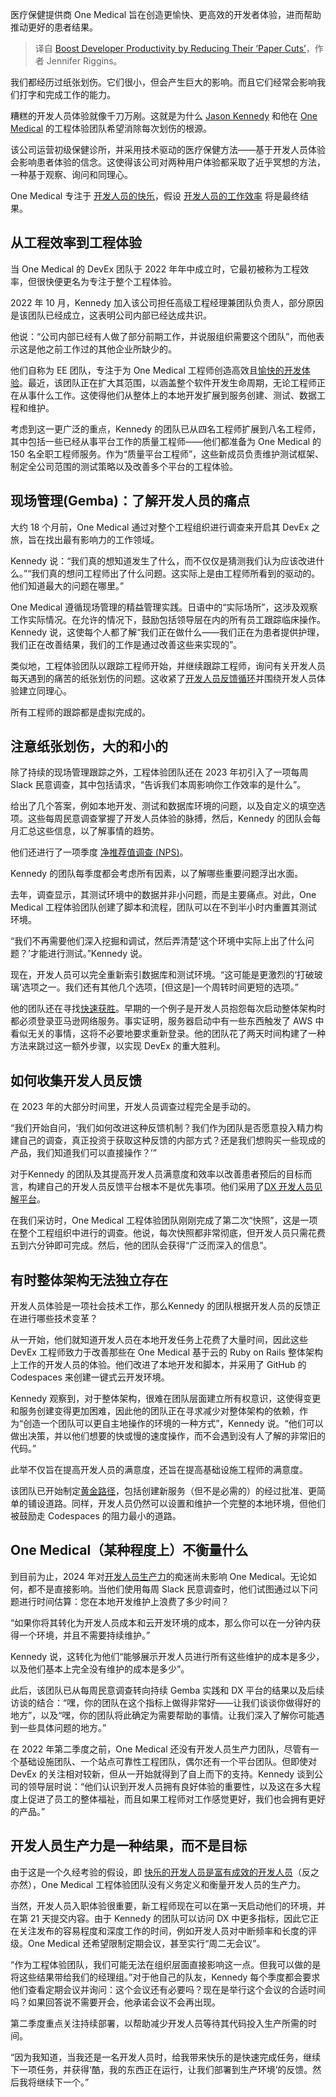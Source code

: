 
<!--
title: 通过减少开发人员的“纸张割伤”来提高他们的工作效率
cover: https://cdn.thenewstack.io/media/2024/05/ac0f76ed-joyful123.jpg
-->

医疗保健提供商 One Medical 旨在创造更愉快、更高效的开发者体验，进而帮助推动更好的患者结果。

> 译自 [Boost Developer Productivity by Reducing Their ‘Paper Cuts’](https://thenewstack.io/boost-developer-productivity-by-reducing-their-paper-cuts/)，作者 Jennifer Riggins。

我们都经历过纸张划伤。它们很小，但会产生巨大的影响。而且它们经常会影响我们打字和完成工作的能力。

糟糕的开发人员体验就像千刀万剐。这就是为什么 [Jason Kennedy](https://www.linkedin.com/in/jasonhkennedy/) 和他在 [One Medical](https://www.onemedical.com/) 的工程体验团队希望消除每次划伤的根源。

该公司运营初级保健诊所，并采用技术驱动的医疗保健方法——基于开发人员体验会影响患者体验的信念。这使得该公司对两种用户体验都采取了近乎冥想的方法，一种基于观察、询问和同理心。

One Medical 专注于 [开发人员的快乐](https://thenewstack.io/measure-developer-joy-not-developer-productivity-atlassian-says/)，假设 [开发人员的工作效率](https://thenewstack.io/how-google-unlocks-and-measures-developer-productivity/) 将是最终结果。

## 从工程效率到工程体验

当 One Medical 的 DevEx 团队于 2022 年年中成立时，它最初被称为工程效率，但很快便更名为专注于整个工程体验。

2022 年 10 月，Kennedy 加入该公司担任高级工程经理兼团队负责人，部分原因是该团队已经成立，这表明公司内部已经达成共识。

他说：“公司内部已经有人做了部分前期工作，并说服组织需要这个团队”，而他表示这是他之前工作过的其他企业所缺少的。

他们自称为 EE 团队，专注于为 One Medical 工程师创造高效且[愉快的开发体验](https://thenewstack.io/how-intercom-ships-industry-leading-developer-experience/)。最近，该团队正在扩大其范围，以涵盖整个软件开发生命周期，无论工程师正在从事什么工作。这使得他们从整体上的本地开发扩展到服务创建、测试、数据工程和维护。

考虑到这一更广泛的重点，Kennedy 的团队已从四名工程师扩展到八名工程师，其中包括一些已经从事平台工作的质量工程师——他们都准备为 One Medical 的 150 名全职工程师服务。作为“质量平台工程师”，这些新成员负责维护测试框架、制定全公司范围的测试策略以及改善多个平台的工程体验。

## 现场管理(Gemba)：了解开发人员的痛点

大约 18 个月前，One Medical 通过对整个工程组织进行调查来开启其 DevEx 之旅，旨在找出最有影响力的工作领域。

Kennedy 说：“我们真的想知道发生了什么，而不仅仅是猜测我们认为应该改进什么。”“我们真的想问工程师出了什么问题。这实际上是由工程师所看到的驱动的。他们知道最大的问题在哪里。”

One Medical 遵循现场管理的精益管理实践。日语中的“实际场所”，这涉及观察工作实际情况。在允许的情况下，鼓励包括领导层在内的所有员工跟踪临床操作。Kennedy 说，这使每个人都了解“我们正在做什么——我们正在为患者提供护理，我们正在改善结果，我们的工作是通过改善这些来实现的”。

类似地，工程体验团队以跟踪工程师开始，并继续跟踪工程师，询问有关开发人员每天遇到的痛苦的纸张划伤的问题。这收紧了[开发人员反馈循环](https://newsletter.getdx.com/p/measuring-developer-productivity)并围绕开发人员体验建立同理心。

所有工程师的跟踪都是虚拟完成的。

## 注意纸张划伤，大的和小的

除了持续的现场管理跟踪之外，工程体验团队还在 2023 年初引入了一项每周 Slack 民意调查，其中包括请求，“告诉我们本周影响你工作效率的是什么”。

给出了几个答案，例如本地开发、测试和数据库环境的问题，以及自定义的填空选项。这些每周民意调查掌握了开发人员体验的脉搏，然后，Kennedy 的团队会每月汇总这些信息，以了解事情的趋势。

他们还进行了一项季度 [净推荐值调查 (NPS)](https://medium.com/a-technical-leaders-toolbox/the-developer-nps-why-are-you-not-measuring-this-cdf942703aa8)。

Kennedy 的团队每季度都会考虑所有因素，以了解哪些重要问题浮出水面。

去年，调查显示，其测试环境中的数据并非小问题，而是主要痛点。对此，One Medical 工程体验团队创建了脚本和流程，团队可以在不到半小时内重置其测试环境。

“我们不再需要他们深入挖掘和调试，然后弄清楚‘这个环境中实际上出了什么问题？’才能进行测试。”Kennedy 说。

现在，开发人员可以完全重新索引数据库和测试环境。“这可能是更激烈的‘打破玻璃’选项之一。我们还有其他几个选项，[但这是]一个周转时间更短的选项。”

他的团队还在寻找[快速获胜](https://thenewstack.io/at-platformcon-for-realtor-com-success-is-driven-by-stories/)。早期的一个例子是开发人员抱怨每次启动整体架构时都必须登录亚马逊网络服务。事实证明，服务器启动中有一些东西触发了 AWS 中看似无关的事情，这将不必要地要求重新登录。他的团队花了两天时间构建了一种方法来跳过这一额外步骤，以实现 DevEx 的重大胜利。

## 如何收集开发人员反馈

在 2023 年的大部分时间里，开发人员调查过程完全是手动的。

“我们开始自问，‘我们如何改进这种反馈机制？我们作为团队是否愿意投入精力构建自己的调查，真正投资于获取这种反馈的内部方式？还是我们想购买一些现成的产品，我们知道我们可以直接操作？’”

对于Kennedy 的团队及其提高开发人员满意度和效率以改善患者预后的目标而言，构建自己的开发人员反馈平台根本不是优先事项。他们采用了[DX 开发人员见解平台](https://getdx.com/)。

在我们采访时，One Medical 工程体验团队刚刚完成了第二次“快照”，这是一项在整个工程组织中进行的调查。他说，每次快照都非常彻底，但开发人员只需花费五到六分钟即可完成。然后，他的团队会获得“广泛而深入的信息”。

## 有时整体架构无法独立存在

开发人员体验是一项社会技术工作，那么Kennedy 的团队根据开发人员的反馈正在进行哪些技术变革？

从一开始，他们就知道开发人员在本地开发任务上花费了大量时间，因此这些 DevEx 工程师致力于改善那些在 One Medical 基于云的 Ruby on Rails 整体架构上工作的开发人员的体验。他们改进了本地开发和脚本，并采用了 GitHub 的 Codespaces 来创建一键式云开发环境。

Kennedy 观察到，对于整体架构，很难在团队层面建立所有权意识，这使得变更和服务创建变得更加困难，因此他的团队正在寻求减少对整体架构的依赖，作为“创造一个团队可以更自主地操作的环境的一种方式”，Kennedy 说。“他们可以做出决策，并以他们想要的快或慢的速度操作，而不会遇到没有人了解的非常旧的代码。”

此举不仅旨在提高开发人员的满意度，还旨在提高基础设施工程师的满意度。

该团队已开始制定[黄金路径](https://thenewstack.io/how-to-pave-golden-paths-that-actually-go-somewhere/)，包括创建新服务（但不是必需的）的经过批准、更简单的铺设道路。同样，开发人员仍然可以设置和维护一个完整的本地环境，但他们被鼓励走 Codespaces 的阻力最小的道路。

## One Medical（某种程度上）不衡量什么

到目前为止，2024 年对[开发人员生产力](https://thenewstack.io/a-guide-to-measuring-developer-productivity/)的痴迷尚未影响 One Medical。无论如何，都不是直接影响。当他们使用每周 Slack 民意调查时，他们试图通过以下问题进行时间估算：您在本地开发维护上浪费了多少时间？

“如果你将其转化为开发人员成本和云开发环境的成本，那么你可以在一分钟内获得一个环境，并且不需要持续维护。”

Kennedy 说，这转化为他们“能够展示开发人员进行所有这些维护的成本是多少，以及他们基本上完全没有维护的成本是多少”。

此后，该团队已从每周民意调查转向持续 Gemba 实践和 DX 平台的结果以及后续访谈的结合：“嘿，你的团队在这个指标上做得非常好——让我们谈谈你做得好的地方”，以及“嘿，你的团队将此确定为需要帮助的事情。让我们深入了解你可能遇到一些具体问题的地方。”

在 2022 年第二季度之前，One Medical 还没有开发人员生产力团队，尽管有一个基础设施团队、一个站点可靠性工程团队，偶尔还有一个平台团队。但即使对 DevEx 的关注相对较新，但从一开始就得到了自上而下的支持。Kennedy 谈到公司的领导层时说：“他们认识到开发人员拥有良好体验的重要性，以及这在多大程度上促进了员工的整体福祉，而且如果工程师对工作感觉更好，我们也会拥有更好的产品。”

## 开发人员生产力是一种结果，而不是目标

由于这是一个久经考验的假设，即 [快乐的开发人员是富有成效的开发人员](https://www.sciencedirect.com/science/article/pii/S0164121218300323)（反之亦然），One Medical 工程体验团队没有义务定义和衡量开发人员的生产力。

当然，开发人员入职体验很重要，新工程师现在可以在第一天启动他们的环境，并在第 21 天提交内容。由于 Kennedy 的团队可以访问 DX 中更多指标，因此它正在关注发布的容易程度和深度工作的时间，例如开发人员对中断频率和长度的评级。One Medical 还希望限制定期会议，甚至实行“周二无会议”。

“作为工程体验团队，我们可能无法在组织层面直接影响这一点。但我可以做的是将这些结果带给我们的经理组。”对于他自己的队友，Kennedy 每个季度都会要求他们查看定期会议并询问：这个会议还有必要吗？现在是举行这个会议的合适时间吗？如果回答说不需要开会，他承诺会议不会再出现。

第二季度重点关注持续部署，以帮助减少开发人员等待其代码投入生产所需的时间。

“因为我知道，当我还是一名开发人员时，给我带来快乐的是快速完成任务，继续下一项任务，并获得‘酷，我的东西正在运行，让我们部署到生产环境’的反馈。然后我将继续下一个。”
